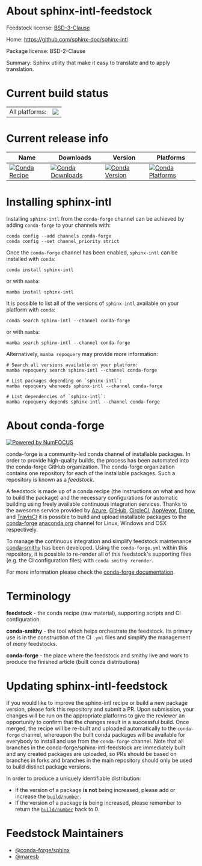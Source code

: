 About sphinx-intl-feedstock
===========================

Feedstock license: [BSD-3-Clause](https://github.com/conda-forge/sphinx-intl-feedstock/blob/main/LICENSE.txt)

Home: https://github.com/sphinx-doc/sphinx-intl

Package license: BSD-2-Clause

Summary: Sphinx utility that make it easy to translate and to apply translation.

Current build status
====================


<table><tr><td>All platforms:</td>
    <td>
      <a href="https://dev.azure.com/conda-forge/feedstock-builds/_build/latest?definitionId=12567&branchName=main">
        <img src="https://dev.azure.com/conda-forge/feedstock-builds/_apis/build/status/sphinx-intl-feedstock?branchName=main">
      </a>
    </td>
  </tr>
</table>

Current release info
====================

| Name | Downloads | Version | Platforms |
| --- | --- | --- | --- |
| [![Conda Recipe](https://img.shields.io/badge/recipe-sphinx--intl-green.svg)](https://anaconda.org/conda-forge/sphinx-intl) | [![Conda Downloads](https://img.shields.io/conda/dn/conda-forge/sphinx-intl.svg)](https://anaconda.org/conda-forge/sphinx-intl) | [![Conda Version](https://img.shields.io/conda/vn/conda-forge/sphinx-intl.svg)](https://anaconda.org/conda-forge/sphinx-intl) | [![Conda Platforms](https://img.shields.io/conda/pn/conda-forge/sphinx-intl.svg)](https://anaconda.org/conda-forge/sphinx-intl) |

Installing sphinx-intl
======================

Installing `sphinx-intl` from the `conda-forge` channel can be achieved by adding `conda-forge` to your channels with:

```
conda config --add channels conda-forge
conda config --set channel_priority strict
```

Once the `conda-forge` channel has been enabled, `sphinx-intl` can be installed with `conda`:

```
conda install sphinx-intl
```

or with `mamba`:

```
mamba install sphinx-intl
```

It is possible to list all of the versions of `sphinx-intl` available on your platform with `conda`:

```
conda search sphinx-intl --channel conda-forge
```

or with `mamba`:

```
mamba search sphinx-intl --channel conda-forge
```

Alternatively, `mamba repoquery` may provide more information:

```
# Search all versions available on your platform:
mamba repoquery search sphinx-intl --channel conda-forge

# List packages depending on `sphinx-intl`:
mamba repoquery whoneeds sphinx-intl --channel conda-forge

# List dependencies of `sphinx-intl`:
mamba repoquery depends sphinx-intl --channel conda-forge
```


About conda-forge
=================

[![Powered by
NumFOCUS](https://img.shields.io/badge/powered%20by-NumFOCUS-orange.svg?style=flat&colorA=E1523D&colorB=007D8A)](https://numfocus.org)

conda-forge is a community-led conda channel of installable packages.
In order to provide high-quality builds, the process has been automated into the
conda-forge GitHub organization. The conda-forge organization contains one repository
for each of the installable packages. Such a repository is known as a *feedstock*.

A feedstock is made up of a conda recipe (the instructions on what and how to build
the package) and the necessary configurations for automatic building using freely
available continuous integration services. Thanks to the awesome service provided by
[Azure](https://azure.microsoft.com/en-us/services/devops/), [GitHub](https://github.com/),
[CircleCI](https://circleci.com/), [AppVeyor](https://www.appveyor.com/),
[Drone](https://cloud.drone.io/welcome), and [TravisCI](https://travis-ci.com/)
it is possible to build and upload installable packages to the
[conda-forge](https://anaconda.org/conda-forge) [anaconda.org](https://anaconda.org/)
channel for Linux, Windows and OSX respectively.

To manage the continuous integration and simplify feedstock maintenance
[conda-smithy](https://github.com/conda-forge/conda-smithy) has been developed.
Using the ``conda-forge.yml`` within this repository, it is possible to re-render all of
this feedstock's supporting files (e.g. the CI configuration files) with ``conda smithy rerender``.

For more information please check the [conda-forge documentation](https://conda-forge.org/docs/).

Terminology
===========

**feedstock** - the conda recipe (raw material), supporting scripts and CI configuration.

**conda-smithy** - the tool which helps orchestrate the feedstock.
                   Its primary use is in the construction of the CI ``.yml`` files
                   and simplify the management of *many* feedstocks.

**conda-forge** - the place where the feedstock and smithy live and work to
                  produce the finished article (built conda distributions)


Updating sphinx-intl-feedstock
==============================

If you would like to improve the sphinx-intl recipe or build a new
package version, please fork this repository and submit a PR. Upon submission,
your changes will be run on the appropriate platforms to give the reviewer an
opportunity to confirm that the changes result in a successful build. Once
merged, the recipe will be re-built and uploaded automatically to the
`conda-forge` channel, whereupon the built conda packages will be available for
everybody to install and use from the `conda-forge` channel.
Note that all branches in the conda-forge/sphinx-intl-feedstock are
immediately built and any created packages are uploaded, so PRs should be based
on branches in forks and branches in the main repository should only be used to
build distinct package versions.

In order to produce a uniquely identifiable distribution:
 * If the version of a package **is not** being increased, please add or increase
   the [``build/number``](https://docs.conda.io/projects/conda-build/en/latest/resources/define-metadata.html#build-number-and-string).
 * If the version of a package **is** being increased, please remember to return
   the [``build/number``](https://docs.conda.io/projects/conda-build/en/latest/resources/define-metadata.html#build-number-and-string)
   back to 0.

Feedstock Maintainers
=====================

* [@conda-forge/sphinx](https://github.com/orgs/conda-forge/teams/sphinx/)
* [@maresb](https://github.com/maresb/)

